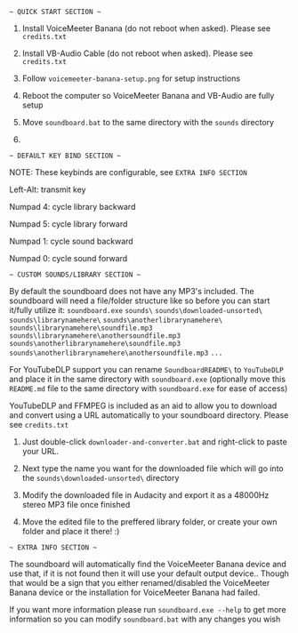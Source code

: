 ~~~~~~~~~~~~~~~~~~~~~~~
~ QUICK START SECTION ~
~~~~~~~~~~~~~~~~~~~~~~~

1. Install VoiceMeeter Banana (do not reboot when asked). Please see `credits.txt`

2. Install VB-Audio Cable (do not reboot when asked). Please see `credits.txt`

3. Follow `voicemeeter-banana-setup.png` for setup instructions

4. Reboot the computer so VoiceMeeter Banana and VB-Audio are fully setup

5. Move `soundboard.bat` to the same directory with the `sounds` directory

6. 

~~~~~~~~~~~~~~~~~~~~~~~~~~~~
~ DEFAULT KEY BIND SECTION ~
~~~~~~~~~~~~~~~~~~~~~~~~~~~~

NOTE: These keybinds are configurable, see `EXTRA INFO SECTION`

Left-Alt: transmit key

Numpad 4: cycle library backward

Numpad 5: cycle library forward

Numpad 1: cycle sound backward

Numpad 0: cycle sound forward

~~~~~~~~~~~~~~~~~~~~~~~~~~~~~~~~~
~ CUSTOM SOUNDS/LIBRARY SECTION ~
~~~~~~~~~~~~~~~~~~~~~~~~~~~~~~~~~

By default the soundboard does not have any MP3's included.
The soundboard will need a file/folder structure like so before you can start it/fully utilize it:
`soundboard.exe`
`sounds\`
`sounds\downloaded-unsorted\`
`sounds\librarynamehere\`
`sounds\anotherlibrarynamehere\`
`sounds\librarynamehere\soundfile.mp3`
`sounds\librarynamehere\anothersoundfile.mp3`
`sounds\anotherlibrarynamehere\soundfile.mp3`
`sounds\anotherlibrarynamehere\anothersoundfile.mp3`
`...`

For YouTubeDLP support you can rename `SoundboardREADME\` to `YouTubeDLP` and place it in the same directory with `soundboard.exe` (optionally move this `README.md` file to the same directory with `soundboard.exe` for ease of access)

YouTubeDLP and FFMPEG is included as an aid to allow you to download and convert using a URL automatically to your soundboard directory.
Please see `credits.txt`

1. Just double-click `downloader-and-converter.bat` and right-click to paste your URL.

2. Next type the name you want for the downloaded file which will go into the `sounds\downloaded-unsorted\` directory

3. Modify the downloaded file in Audacity and export it as a 48000Hz stereo MP3 file once finished

4. Move the edited file to the preffered library folder, or create your own folder and place it there! :)

~~~~~~~~~~~~~~~~~~~~~~
~ EXTRA INFO SECTION ~
~~~~~~~~~~~~~~~~~~~~~~

The soundboard will automatically find the VoiceMeeter Banana device and use that, if it is not found then it will use your default output device.. 
Though that would be a sign that you either renamed/disabled the VoiceMeeter Banana device or the installation for VoiceMeeter Banana had failed.

If you want more information please run `soundboard.exe --help` to get more information so you can modify `soundboard.bat` with any changes you wish